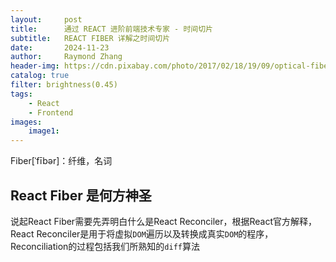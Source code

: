 ```yaml
---
layout:     post
title:      通过 REACT 进阶前端技术专家 - 时间切片
subtitle:   REACT FIBER 详解之时间切片
date:       2024-11-23
author:     Raymond Zhang
header-img: https://cdn.pixabay.com/photo/2017/02/18/19/09/optical-fiber-2077976_1280.jpg
catalog: true
filter: brightness(0.45)
tags:
    - React
    - Frontend
images:
    image1: 
---
```


Fiber[ˈfībər]：纤维，名词

## React Fiber 是何方神圣
说起React Fiber需要先弄明白什么是React Reconciler，根据React官方解释，React Reconciler是用于将虚拟`DOM`遍历以及转换成真实`DOM`的程序，Reconciliation的过程包括我们所熟知的`diff`算法